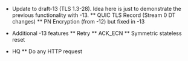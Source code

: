 * Update to draft-13 (TLS 1.3-28). Idea here is just to demonstrate the previous functionality with -13.
** QUIC TLS Record (Stream 0 DT changes)
** PN Encryption (from -12) but fixed in -13

* Additional -13 features
** Retry
** ACK_ECN
** Symmetric stateless reset

* HQ
** Do any HTTP request

